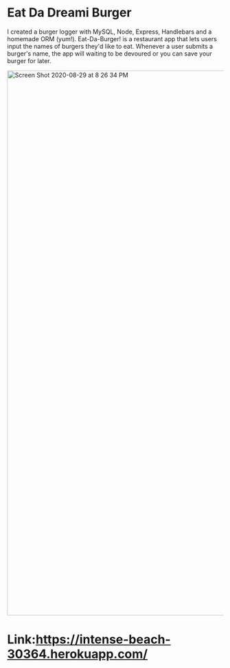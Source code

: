 # Eat Da Dreami Burger

I created a burger logger with MySQL, Node, Express, Handlebars and a homemade ORM (yum!). Eat-Da-Burger! is a restaurant app that lets users input the names of burgers they'd like to eat. Whenever a user submits a burger's name, the app will waiting to be devoured or you can save your burger for later.

<img width="1270" alt="Screen Shot 2020-08-29 at 8 26 34 PM" src="https://user-images.githubusercontent.com/65183415/91648490-8f357400-ea36-11ea-9931-1b9213ecb955.png">


# Link:https://intense-beach-30364.herokuapp.com/
